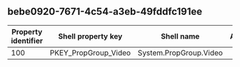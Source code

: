 ## bebe0920-7671-4c54-a3eb-49fddfc191ee

Property identifier | Shell property key | Shell name | Alias
--- | --- | --- | ---
100 | PKEY_PropGroup_Video | System.PropGroup.Video | 

